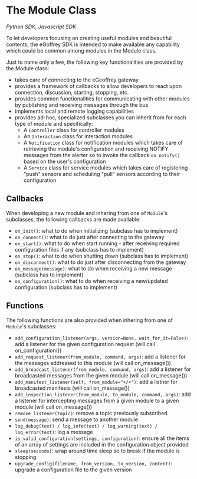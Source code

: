 # The Module Class

*Python SDK, Javascript SDK*

To let developers focusing on creating useful modules and beautiful contents, the eGoffrey SDK is intended to make available any capability which could be common among modules in the Module class.

Just to name only a few, the following key functionalities are provided by the Module class:

- takes care of connecting to the eGeoffrey gateway
- provides a framework of callbacks to allow developers to react upon connection, discussion, starting, stopping, etc.
- provides common functionalities for communicating with other modules by publishing and receiving messages through the bus
- implements local and remote logging capabilities
- provides ad-hoc, specialized subclasses you can inherit from for each type of module and specifically:
  - A `Controller` class for controller modules
  - An `Interaction` class for interaction modules
  - A `Notification` class for notification modules which takes care of retrieving the module's configuration and receiving NOTIFY messages from the alerter so to invoke the callback `on_notify()` based on the user's configuration
  - A `Service` class for service modules which takes care of registering "push" sensors and scheduling "pull" sensors according to their configuration

## Callbacks

When developing a new module and inhering from one of `Module`'s subclasses, the following callbacks are made available:

- `on_init()`: what to do when initializing (subclass has to implement)
- `on_connect()`: what to do just after connecting to the gateway
- `on_start()`: what to do when start running - after receiving required configuration files if any (subclass has to implement)
- `on_stop()`: what to do when shutting down (subclass has to implement)
- `on_disconnect()`: what to do just after disconnecting from the gateway
- `on_message(message)`: what to do when receiving a new message (subclass has to implement)
- `on_configuration()`: what to do when receiving a new/updated configuration (subclass has to implement)

## Functions

The following functions are also provided when inhering from one of `Module`'s subclasses:

- `add_configuration_listener(args, version=None, wait_for_it=False)`: add a listener for the given configuration request (will call on_configuration())
- `add_request_listener(from_module, command, args)`: add a listener for the messages addressed to this module (will call on_message())
- `add_broadcast_listener(from_module, command, args)`: add a listener for broadcasted messages from the given module (will call on_message())
- `add_manifest_listener(self, from_module="+/+")`:  add a listner for broadcasted manifests (will call on_message())
- `add_inspection_listener(from_module, to_module, command, args)`: add a listener for intercepting messages from a given module to a given module (will call on_message())
- `remove_listener(topic)`: remove a topic previously subscribed
- `send(message)`: send a message to another module
- `log_debug(text) / log_info(text) / log_warning(text) / log_error(text)`: log a message
- `is_valid_configuration(settings, configuration)`: ensure all the items of an array of settings are included in the configuration object provided
- `sleep(seconds)`: wrap around time sleep so to break if the module is stopping
- `upgrade_config(filename, from_version, to_version, content)`: upgrade a configuration file to the given version